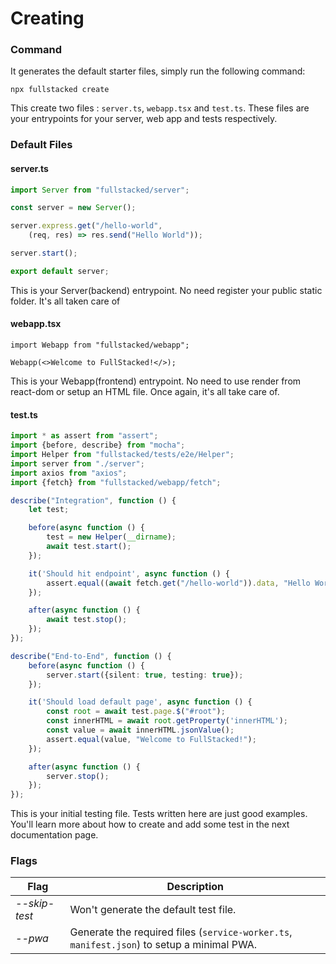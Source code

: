 # Creating

### Command
It generates the default starter files, simply run the following command:
```shell
npx fullstacked create
```
This create two files : `server.ts`, `webapp.tsx` and `test.ts`. 
These files are your entrypoints for your server, web app and tests respectively.

### Default Files
#### server.ts
```ts
import Server from "fullstacked/server";

const server = new Server();

server.express.get("/hello-world",
    (req, res) => res.send("Hello World"));

server.start();

export default server;
```
This is your Server(backend) entrypoint. No need register your public static folder. It's all taken care of

#### webapp.tsx
```tsx
import Webapp from "fullstacked/webapp";

Webapp(<>Welcome to FullStacked!</>);
```
This is your Webapp(frontend) entrypoint. No need to use render from react-dom or setup an HTML file. Once again, it's all take care of.

#### test.ts

```ts
import * as assert from "assert";
import {before, describe} from "mocha";
import Helper from "fullstacked/tests/e2e/Helper";
import server from "./server";
import axios from "axios";
import {fetch} from "fullstacked/webapp/fetch";

describe("Integration", function () {
    let test;

    before(async function () {
        test = new Helper(__dirname);
        await test.start();
    });

    it('Should hit endpoint', async function () {
        assert.equal((await fetch.get("/hello-world")).data, "Hello World");
    });

    after(async function () {
        await test.stop();
    });
});

describe("End-to-End", function () {
    before(async function () {
        server.start({silent: true, testing: true});
    });

    it('Should load default page', async function () {
        const root = await test.page.$("#root");
        const innerHTML = await root.getProperty('innerHTML');
        const value = await innerHTML.jsonValue();
        assert.equal(value, "Welcome to FullStacked!");
    });

    after(async function () {
        server.stop();
    });
});
```
This is your initial testing file. Tests written here are just good examples. You'll learn more about how to create and add some test in the next documentation page.

### Flags
| Flag | Description |
| --- | --- |
| *--skip-test*  &nbsp;| Won't generate the default test file. |
| *--pwa*  &nbsp;| Generate the required files (`service-worker.ts`, `manifest.json`) to setup a minimal PWA. |
